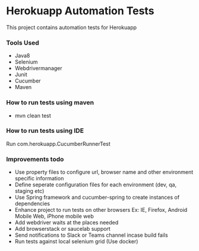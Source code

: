 # Herokuapp Automation Tests
This project contains automation tests for Herokuapp

### Tools Used
- Java8
- Selenium
- Webdrivermanager
- Junit
- Cucumber
- Maven

### How to run tests using maven
- mvn clean test

### How to run tests using IDE
Run com.herokuapp.CucumberRunnerTest

### Improvements todo
- Use property files to configure url, browser name and other environment specific information
- Define seperate configuration files for each environment (dev, qa, staging etc)
- Use Spring framework and cucumber-spring to create instances of dependencies
- Enhance project to run tests on other browsers Ex: IE, Firefox, Android Mobile Web, iPhone mobile web
- Add webdriver waits at the places needed
- Add browserstack or saucelab support
- Send notifications to Slack or Teams channel incase build fails
- Run tests against local selenium grid (Use docker)
